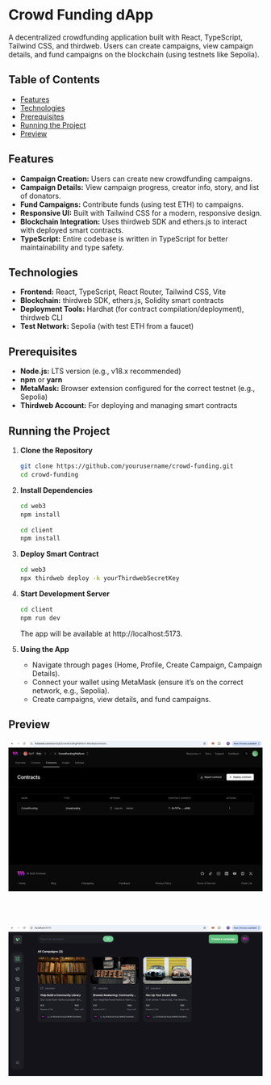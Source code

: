 # Crowd Funding dApp

A decentralized crowdfunding application built with React, TypeScript, Tailwind CSS, and thirdweb. Users can create campaigns, view campaign details, and fund campaigns on the blockchain (using testnets like Sepolia).

## Table of Contents

- [Features](#features)
- [Technologies](#technologies)
- [Prerequisites](#prerequisites)
- [Running the Project](#running-the-project)
- [Preview](#preview)

## Features

- **Campaign Creation:** Users can create new crowdfunding campaigns.
- **Campaign Details:** View campaign progress, creator info, story, and list of donators.
- **Fund Campaigns:** Contribute funds (using test ETH) to campaigns.
- **Responsive UI:** Built with Tailwind CSS for a modern, responsive design.
- **Blockchain Integration:** Uses thirdweb SDK and ethers.js to interact with deployed smart contracts.
- **TypeScript:** Entire codebase is written in TypeScript for better maintainability and type safety.

## Technologies

- **Frontend:** React, TypeScript, React Router, Tailwind CSS, Vite
- **Blockchain:** thirdweb SDK, ethers.js, Solidity smart contracts
- **Deployment Tools:** Hardhat (for contract compilation/deployment), thirdweb CLI
- **Test Network:** Sepolia (with test ETH from a faucet)

## Prerequisites

- **Node.js:** LTS version (e.g., v18.x recommended)
- **npm** or **yarn**
- **MetaMask:** Browser extension configured for the correct testnet (e.g., Sepolia)
- **Thirdweb Account:** For deploying and managing smart contracts

## Running the Project

1. **Clone the Repository**

   ```bash
   git clone https://github.com/yourusername/crowd-funding.git
   cd crowd-funding
   ```

2. **Install Dependencies**

    ```bash
    cd web3
    npm install
    ```

    ```bash
    cd client
    npm install
    ```

2. **Deploy Smart Contract**

    ```bash
    cd web3
    npx thirdweb deploy -k yourThirdwebSecretKey
    ```

3. **Start Development Server**

    ```bash
    cd client
    npm run dev
    ```

    The app will be available at http://localhost:5173.

5.  **Using the App**

	-	Navigate through pages (Home, Profile, Create Campaign, Campaign Details).
	-	Connect your wallet using MetaMask (ensure it’s on the correct network, e.g., Sepolia).
	-	Create campaigns, view details, and fund campaigns.

## Preview

![Project Screenshot](images/1.png)

<br><br>

![Project Screenshot](images/2.png)

